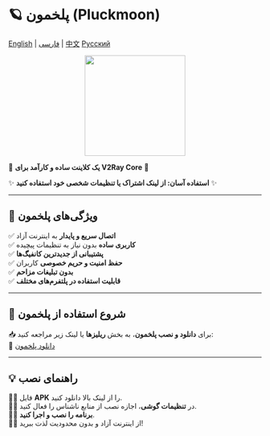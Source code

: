 # 🪐 **پلخمون (Pluckmoon)**
[English](/README_EN.md) | [فارسی](/README.md) | [中文](/README_CH.md)  [Русский](/README_RU.md)
<div align="center">
  <a href="#">  
    <img src="https://github.com/user-attachments/assets/f03afd6f-630b-4fa8-af58-42c7fc6feda2" width="200" height="200">  
  </a>  
</div>

🚀 **یک کلاینت ساده و کارآمد برای V2Ray Core** 🚀

✨ **استفاده آسان: از لینک اشتراک یا تنظیمات شخصی خود استفاده کنید** ✨

---

## 🌟 **ویژگی‌های پلخمون**  
✅ **اتصال سریع و پایدار** به اینترنت آزاد  
✅ **کاربری ساده** بدون نیاز به تنظیمات پیچیده  
✅ **پشتیبانی از جدیدترین کانفیگ‌ها**  
✅ **حفظ امنیت و حریم خصوصی** کاربران  
✅ **بدون تبلیغات مزاحم**  
✅ **قابلیت استفاده در پلتفرم‌های مختلف**  

---

## 🎯 **شروع استفاده از پلخمون**

📥 برای **دانلود و نصب پلخمون**، به بخش **ریلیزها** یا لینک زیر مراجعه کنید:  
🔗 [دانلود پلخمون](https://github.com/plukhmon/Plukhmon/releases/latest)

---

## 💡 **راهنمای نصب**

۱️⃣ فایل **APK** را از لینک بالا دانلود کنید.  
۲️⃣ در **تنظیمات گوشی**، اجازه نصب از منابع ناشناس را فعال کنید.  
۳️⃣ **برنامه را نصب و اجرا کنید**.  
۴️⃣ از اینترنت آزاد و بدون محدودیت لذت ببرید!  

